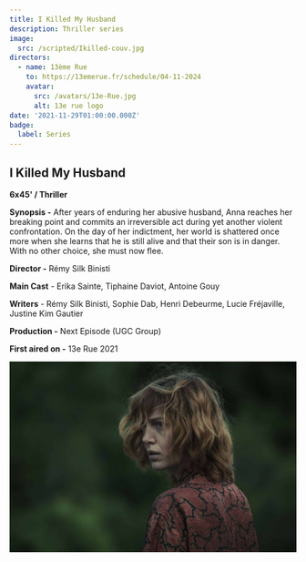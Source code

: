 ```yaml
---
title: I Killed My Husband
description: Thriller series
image:
  src: /scripted/Ikilled-couv.jpg
directors:
  - name: 13ème Rue
    to: https://13emerue.fr/schedule/04-11-2024
    avatar:
      src: /avatars/13e-Rue.jpg
      alt: 13e rue logo
date: '2021-11-29T01:00:00.000Z'
badge:
  label: Series
---
```


## I Killed My Husband

**6x45' / Thriller**

**Synopsis -** After years of enduring her abusive husband, Anna reaches her breaking point and commits an irreversible act during yet another violent confrontation. On the day of her indictment, her world is shattered once more when she learns that he is still alive and that their son is in danger. With no other choice, she must now flee.

**Director -** Rémy Silk Binisti

**Main Cast** - Erika Sainte, Tiphaine Daviot, Antoine Gouy 

**Writers** - Rémy Silk Binisti, Sophie Dab, Henri Debeurme, Lucie Fréjaville, Justine Kim Gautier

**Production -** Next Episode (UGC Group)

**First aired on -** 13e Rue 2021

![Ikilledmyhusband.jpg](/scripted/Ikilledmyhusband.jpg)
